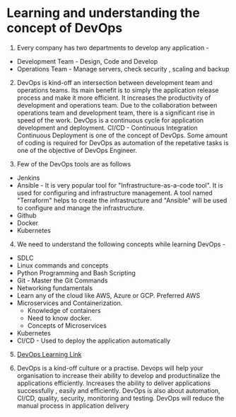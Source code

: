 # Learning and understanding the concept of DevOps

1. Every company has two departments to develop any application -
* Development Team - Design, Code and Develop
* Operations Team - Manage servers, check security , scaling and backup

2. DevOps is kind-off an intersection between development team and operations teams. Its main benefit is to simply the application release process and make it more efficient. It increases the productivity of development and operations team. Due to the collaboration between operations team and development team, there is a significant rise in speed of the work. DevOps is a continuous cycle for application development and deployment. CI/CD - Continuous Integration Continuous Deployment is one of the concept of DevOps. Some amount of coding is required for DevOps as automation of the repetative tasks is one of the objective of DevOps Engineer. 

3. Few of the DevOps tools are as follows 
* Jenkins
* Ansible - It is very popular tool for "Infrastructure-as-a-code tool". It is used for configuring and infrastructure management. A tool named "Terraform" helps to create the infrastructure and "Ansible" will be used to configure and manage the infrastructure.
* Github
* Docker
* Kubernetes


4. We need to understand the following concepts while learning DevOps - 
- SDLC
- Linux commands and concepts
- Python Programming and Bash Scripting
- Git - Master the Git Commands
- Networking fundamentals
- Learn any of the cloud like AWS, Azure or GCP. Preferred AWS
- Microservices and Containerization. 
    * Knowledge of containers
    * Need to know docker.
    * Concepts of Microservices
- Kubernetes
- CI/CD - Used to deploy the application automatically

5. [DevOps Learning Link](https://www.canva.com/design/DAF3f8aSnL4/_4aFV4xtinJEko-BUDlPcg/edit)

6. DevOps is a kind-off culture or a practise. Devops will help your organisation to increase their ability to develop and productinalize the applications efficiently. Increases the ability to deliver applications successfully , easily and efficiently. DevOps is also about automation, CI/CD, quality, security, monitoring and testing. DevOps will reduce the manual process in application delivery


